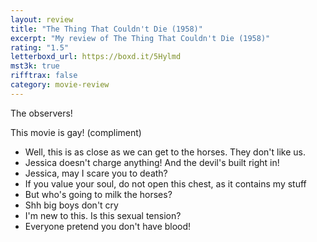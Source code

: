 ```yaml
---
layout: review
title: "The Thing That Couldn't Die (1958)"
excerpt: "My review of The Thing That Couldn't Die (1958)"
rating: "1.5"
letterboxd_url: https://boxd.it/5Hylmd
mst3k: true
rifftrax: false
category: movie-review
---
```


The observers!

This movie is gay! (compliment)

- Well, this is as close as we can get to the horses. They don't like us.
- Jessica doesn't charge anything! And the devil's built right in!
- Jessica, may I scare you to death?
- If you value your soul, do not open this chest, as it contains my stuff
- But who's going to milk the horses?
- Shh big boys don't cry
- I'm new to this. Is this sexual tension?
- Everyone pretend you don't have blood!
